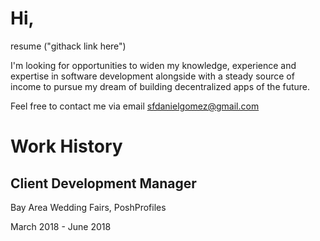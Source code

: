 # Hi,
resume ("githack link here")

I'm looking for opportunities to widen my knowledge, experience and expertise in software development alongside with a steady source of income to pursue my dream of building decentralized apps of the future.

Feel free to contact me via email sfdanielgomez@gmail.com

# Work History
## Client Development Manager
Bay Area Wedding Fairs, PoshProfiles

March 2018 - June 2018



